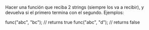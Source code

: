 Hacer una función que reciba 2 strings (siempre los va a recibir), y devuelva si el primero termina con el segundo. Ejemplos:

func("abc", "bc"); // returns true
func("abc", "d"); // returns false